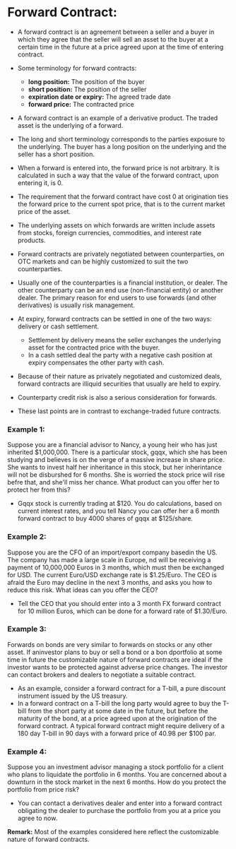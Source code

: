 # Forward Contract:
- A forward contract is an agreement between a seller and a buyer in which they agree that the seller will sell an asset to the buyer at a certain time in the future at a price agreed upon at the time of entering contract.
- Some terminology for forward contracts:
  - __long position:__ The position of the buyer
  - __short position:__ The position of the seller
  - __expiration date or expiry:__ The agreed trade date
  - __forward price:__ The contracted price

- A forward contract is an example of a derivative product. The traded asset is the underlying of a forward.
- The long and short terminology corresponds to the parties exposure to the underlying. The buyer has a long position on the underlying and the seller has a short position.
- When a forward is entered into, the forward price is not arbitrary. It is calculated in such a way that the value of the forward contract, upon entering it, is 0.
- The requirement that the forward contract have cost 0 at origination ties the forward price to the current spot price, that is to the current market price of the asset.
- The underlying assets on which forwards are written include assets from stocks, foreign currencies, commodities, and interest rate products.
- Forward contracts are privately negotiated between counterparties, on OTC markets and can be highly customized to suit the two counterparties.
- Usually one of the counterparties is a financial institution, or dealer. The other counterparty can be an end use (non-financial entity) or another dealer. The primary reason for end users to use forwards (and other derivatives) is usually risk management.
- At expiry, forward contracts can be settled in one of the two ways: delivery or cash settlement.
  - Settlement by delivery means the seller exchanges the underlying asset for the contracted price with the buyer.
  - In a cash settled deal the party with a negative cash position at expiry compensates the other party with cash.

- Because of their nature as privately negotiated and customized deals, forward contracts are illiquid securities that usually are held to expiry.
- Counterparty credit risk is also a serious consideration for forwards.
- These last points are in contrast to exchange-traded future contracts.

### Example 1:
Suppose you are a financial advisor to Nancy, a young heir who has just inherited $1,000,000. There is a particular stock, gqqx, which she has been studying and believes is on the verge of a massive increase in share price. She wants to invest half her inheritance in this stock, but her inherintance will not be disburshed for 6 months. She is worried the stock price will rise befre that, and she'll miss her chance. What product can you offer her to protect her from this?

- Gqqx stock is currently trading at $120. You do calculations, based on current interest rates, and you tell Nancy you can offer her a 6 month forward contract to buy 4000 shares of gqqx at $125/share.

### Example 2:
Suppose you are the CFO of an import/export company basedin the US. The company has made a large scale in Europe, nd will be receiving a payment of 10,000,000 Euros in 3 months, which must then be exchanged for USD. The current Euro/USD exchange rate is $1.25/Euro. The CEO is afraid the Euro may decline in the next 3 months, and asks you how to reduce this risk. What ideas can you offer the CEO?
- Tell the CEO that you should enter into a 3 month FX forward contract for 10 million Euros, which can be done for a forward rate of $1.30/Euro.

### Example 3:
Forwards on bonds are very similar to forwards on stocks or any other asset. If aninvestor plans to buy or sell a bond or a bon dportfolio at some time in future the customizable nature of forward contracts are ideal if the investor wants to be protected against adverse price changes. The investor can contact brokers and dealers to negotiate a suitable contract.
- As an example, consider a forward contract for a T-bill, a pure discount instrument issued by the US treasury.
- In a forward contract on a T-bill the long party would agree to buy the T-bill from the short party at some date in the future, but before the maturity of the bond, at a price agreed upon at the origination of the forward contract. A typical forward contract might require delivery of a 180 day T-bill in 90 days with a forward price of 40.98 per $100 par.

### Example 4:
Suppose you an investment advisor managing a stock portfolio for a client who plans to liquidate the portfolio in 6 months. You are concerned about a downturn in the stock market in the next 6 months. How do you protect the portfolio from price risk?
- You can contact a derivatives dealer and enter into a forward contract obligating the dealer to purchase the portfolio from you at a price you agree to now.

__Remark:__ Most of the examples considered here reflect the customizable nature of forward contracts.

